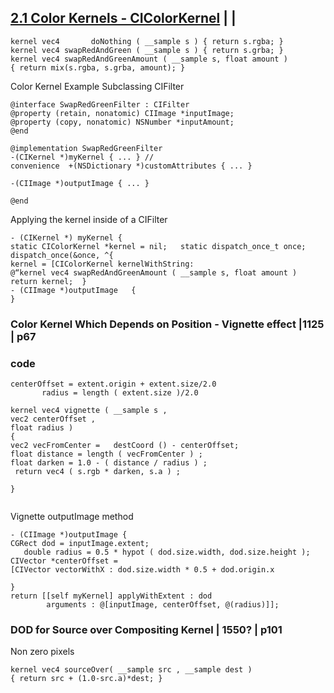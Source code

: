 
## [2.1 Color Kernels - CIColorKernel](2.1-color-kernels-cicolorkernel.md) | |

```
kernel vec4       doNothing ( __sample s ) { return s.rgba; }
kernel vec4 swapRedAndGreen ( __sample s ) { return s.grba; }
kernel vec4 swapRedAndGreenAmount ( __sample s, float amount )  
{ return mix(s.rgba, s.grba, amount); }
```


Color Kernel Example
Subclassing CIFilter
```
@interface SwapRedGreenFilter : CIFilter  
@property (retain, nonatomic) CIImage *inputImage; 
@property (copy, nonatomic) NSNumber *inputAmount; 
@end

@implementation SwapRedGreenFilter   
-(CIKernel *)myKernel { ... } //
convenience  +(NSDictionary *)customAttributes { ... } 

-(CIImage *)outputImage { ... } 
 
@end

```


Applying the kernel inside of a CIFilter

```
- (CIKernel *) myKernel { 
static CIColorKernel *kernel = nil;   static dispatch_once_t once;  dispatch_once(&once, ^{  
kernel = [CIColorKernel kernelWithString: 
@“kernel vec4 swapRedAndGreenAmount ( __sample s, float amount )  
return kernel;  }
- (CIImage *)outputImage   { 
}
```


### Color Kernel Which Depends on Position -  Vignette effect |1125 | p67


### code

```
centerOffset = extent.origin + extent.size/2.0
       radius = length ( extent.size )/2.0

kernel vec4 vignette ( __sample s ,  
vec2 centerOffset ,  
float radius ) 
{
vec2 vecFromCenter =   destCoord () - centerOffset;
float distance = length ( vecFromCenter ) ;
float darken = 1.0 - ( distance / radius ) ;
 return vec4 ( s.rgb * darken, s.a ) ;

}


```


Vignette outputImage method

```
- (CIImage *)outputImage { 
CGRect dod = inputImage.extent;
   double radius = 0.5 * hypot ( dod.size.width, dod.size.height );
CIVector *centerOffset =  
[CIVector vectorWithX : dod.size.width * 0.5 + dod.origin.x 
 
}
return [[self myKernel] applyWithExtent : dod
        arguments : @[inputImage, centerOffset, @(radius)]];
```



### DOD for Source over Compositing Kernel  | 1550? | p101

Non zero pixels

```
kernel vec4 sourceOver( __sample src , __sample dest )  
{ return src + (1.0-src.a)*dest; }
```
